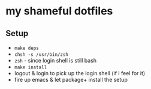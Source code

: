 # my shameful dotfiles

## Setup

* `make deps`
* `chsh -s /usr/bin/zsh`
* `zsh` - since login shell is still bash
* `make install`
* logout & login to pick up the login shell (if I feel for it)
* fire up emacs & let package+ install the setup
